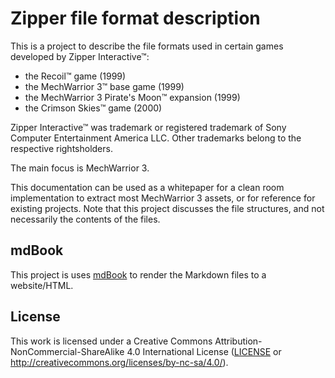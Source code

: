 # Zipper file format description

This is a project to describe the file formats used in certain games developed by Zipper Interactive™:

* the Recoil™ game (1999)
* the MechWarrior 3™ base game (1999)
* the MechWarrior 3 Pirate's Moon™ expansion (1999)
* the Crimson Skies™ game (2000)

Zipper Interactive™ was trademark or registered trademark of Sony Computer Entertainment America LLC. Other trademarks belong to the respective rightsholders.

The main focus is MechWarrior 3.

This documentation can be used as a whitepaper for a clean room implementation to extract most MechWarrior 3 assets, or for reference for existing projects. Note that this project discusses the file structures, and not necessarily the contents of the files.

## mdBook

This project is uses [mdBook](https://github.com/rust-lang/mdBook) to render the Markdown files to a website/HTML.

## License

This work is licensed under a Creative Commons Attribution-NonCommercial-ShareAlike 4.0 International License ([LICENSE](LICENSE) or http://creativecommons.org/licenses/by-nc-sa/4.0/).
